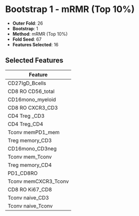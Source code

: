 # Bootstrap 1 - mRMR (Top 10%)

- **Outer Fold**: 26
- **Bootstrap**: 1
- **Method**: mRMR (Top 10%)
- **Fold Seed**: 67
- **Features Selected**: 16

## Selected Features

| Feature |
|---------|
| CD27IgD_Bcells |
| CD8 RO CD56_total |
| CD16mono_myeloid |
| CD8 RO CXCR3_CD3 |
| CD4 Treg _CD3 |
| CD4 Treg_CD4 |
| Tconv memPD1_mem |
| Treg memory_CD3 |
| CD16mono_CD3neg |
| Tconv mem_Tconv |
| Treg memory_CD4 |
| PD1_CD8RO |
| Tconv memCXCR3_Tconv |
| CD8 RO Ki67_CD8 |
| Tconv naive_CD3 |
| Tconv naive_Tconv |
